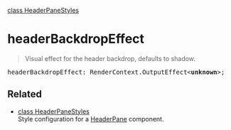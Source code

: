 [class HeaderPaneStyles](HeaderPaneStyles.md)

# headerBackdropEffect

> Visual effect for the header backdrop, defaults to shadow.

<pre class="docgen_signature">headerBackdropEffect: RenderContext.OutputEffect&lt;<b>unknown</b>&gt;;</pre>

## Related

- [<!--{ref:class}-->class HeaderPaneStyles](HeaderPaneStyles.md) \
    Style configuration for a [HeaderPane](HeaderPane.md) component.
